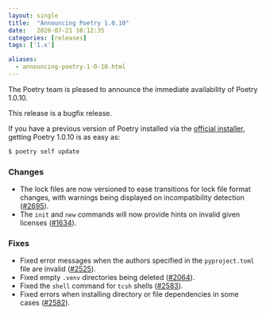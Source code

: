 ```yaml
---
layout: single
title:  "Announcing Poetry 1.0.10"
date:   2020-07-21 10:12:35
categories: [releases]
tags: ['1.x']

aliases:
  - announcing-poetry-1-0-10.html
---
```


The Poetry team is pleased to announce the immediate availability of Poetry 1.0.10.

<!--more-->

This release is a bugfix release.

If you have a previous version of Poetry installed via the [official installer](/docs/#installation),
getting Poetry 1.0.10 is as easy as:

```bash
$ poetry self update
```

### Changes

- The lock files are now versioned to ease transitions for lock file format changes, with warnings being displayed on incompatibility detection ([#2695](https://github.com/python-poetry/poetry/pull/2695)).
- The `init` and `new` commands will now provide hints on invalid given licenses ([#1634](https://github.com/python-poetry/poetry/pull/1634)).


### Fixes

- Fixed error messages when the authors specified in the `pyproject.toml` file are invalid ([#2525](https://github.com/python-poetry/poetry/pull/2525)).
- Fixed empty `.venv` directories being deleted ([#2064](https://github.com/python-poetry/poetry/pull/2064)).
- Fixed the `shell` command for `tcsh` shells ([#2583](https://github.com/python-poetry/poetry/pull/2583)).
- Fixed errors when installing directory or file dependencies in some cases ([#2582](https://github.com/python-poetry/poetry/pull/2582)).

